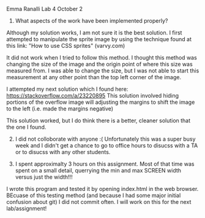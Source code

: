 Emma Ranalli
Lab 4
October 2

1) What aspects of the work have been implemented properly?

Although my solution works, I am not sure it is the best solution. I first attempted to manipulate the sprite image by using the technique found at this link: "How to use CSS sprites" (varvy.com)

It did not work when I tried to follow this method. I thought this method was changing the size of the image and the origin point of where this size was measured from. I was able to change the size, but I was not able to start this measurement at any other point than the top left corner of the image.

I attempted my next solution which I found here: https://stackoverflow.com/a/23220895
This solution involved hiding portions of the overflow image will adjusting the margins to shift the image to the left (i.e. made the margins negative)

This solution worked, but I do think there is a better, cleaner solution that the one I found.

2) I did not colloborate with anyone :( Unfortunately this was a super busy week and I didn't get a chance to go to office hours to disucss with a TA or to disucss with any other students. 

3) I spent approximalty 3 hours on this assignment. Most of that time was spent on a small detail, querrying the min and max SCREEN width versus just the width!!!


I wrote this program and tested it by opening index.html in the web browser. BEcuase of this testing method (and because I had some major initial confusion about git) I did not commit often. I will work on this for the next lab/assignment!






